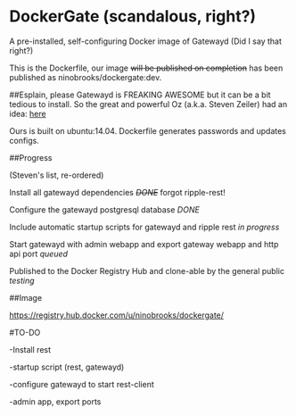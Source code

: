 DockerGate (scandalous, right?)
===============
A pre-installed, self-configuring Docker image of Gatewayd (Did I say that right?)

This is the Dockerfile, our image ~~will be published on completion~~ has been published as ninobrooks/dockergate:dev.

##Esplain, please
Gatewayd is FREAKING AWESOME but it can be a bit tedious to install. So the great and powerful Oz (a.k.a. Steven Zeiler) had an idea:
[here](https://www.bountysource.com/issues/4161110-publish-docker-image-of-fully-configured-gateway)

Ours is built on ubuntu:14.04. Dockerfile generates passwords and updates configs.

##Progress

(Steven's list, re-ordered)

Install all gatewayd dependencies ~~*DONE*~~ forgot ripple-rest!

Configure the gatewayd postgresql database *DONE*

Include automatic startup scripts for gatewayd and ripple rest *in progress* 

Start gatewayd with admin webapp and export gateway webapp and http api port *queued*

Published to the Docker Registry Hub and clone-able by the general public *testing*

##Image

https://registry.hub.docker.com/u/ninobrooks/dockergate/

#TO-DO

  -Install rest

  -startup script (rest, gatewayd)

  -configure gatewayd to start rest-client
  
  -admin app, export ports
  
  
